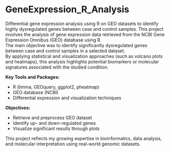 # GeneExpression_R_Analysis
Differential gene expression analysis using R on GEO datasets to identify highly dysregulated genes between case and control samples.
This project involves the analysis of gene expression data retrieved from the NCBI Gene Expression Omnibus (GEO) database using R.  
The main objective was to identify significantly dysregulated genes between case and control samples in a selected dataset.  
By applying statistical and visualization approaches (such as volcano plots and heatmaps), this analysis highlights potential biomarkers or molecular signatures associated with the studied condition.

**Key Tools and Packages:**
- R (limma, GEOquery, ggplot2, pheatmap)
- GEO database (NCBI)
- Differential expression and visualization techniques

**Objectives:**
- Retrieve and preprocess GEO dataset  
- Identify up- and down-regulated genes  
- Visualize significant results through plots  

This project reflects my growing expertise in bioinformatics, data analysis, and molecular interpretation using real-world genomic datasets.
